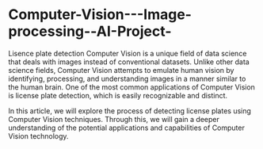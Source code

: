 # Computer-Vision---Image-processing--AI-Project-
Lisence plate detection
Computer Vision is a unique field of data science that deals with images instead of conventional datasets. Unlike other data science fields, Computer Vision attempts to emulate human vision by identifying, processing, and understanding images in a manner similar to the human brain. One of the most common applications of Computer Vision is license plate detection, which is easily recognizable and distinct.

In this article, we will explore the process of detecting license plates using Computer Vision techniques. Through this, we will gain a deeper understanding of the potential applications and capabilities of Computer Vision technology.
